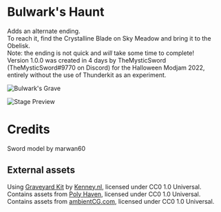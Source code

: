 # Bulwark's Haunt
Adds an alternate ending.  
To reach it, find the Crystalline Blade on Sky Meadow and bring it to the Obelisk.  
Note: the ending is not quick and *will* take some time to complete!  
Version 1.0.0 was created in 4 days by TheMysticSword (TheMysticSword#9770 on Discord) for the Halloween Modjam 2022, entirely without the use of Thunderkit as an experiment.  
  
![Bulwark's Grave](https://i.imgur.com/dwe6CVo.png)  
  
![Stage Preview](https://i.imgur.com/OpSdxNY.png)

# Credits
Sword model by marwan60
## External assets
Using [Graveyard Kit](https://opengameart.org/content/graveyard-kit) by [Kenney.nl](https://kenney.nl/), licensed under CC0 1.0 Universal.  
Contains assets from [Poly Haven](https://polyhaven.com/), licensed under CC0 1.0 Universal.  
Contains assets from [ambientCG.com](https://ambientCG.com/), licensed under CC0 1.0 Universal.

